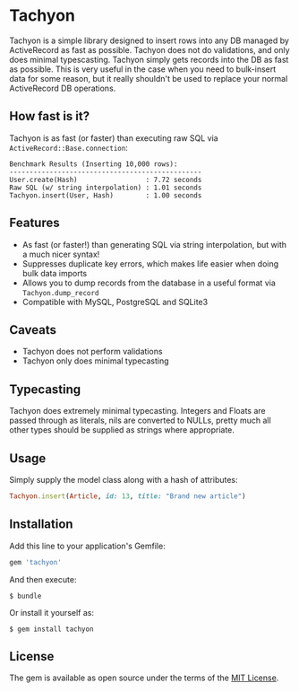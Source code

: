 # Tachyon

Tachyon is a simple library designed to insert rows into any DB managed by ActiveRecord as fast as possible. Tachyon does not do validations, and only does minimal typescasting. Tachyon simply gets records into the DB as fast as possible. This is very useful in the case when you need to bulk-insert data for some reason, but it really shouldn't be used to replace your normal ActiveRecord DB operations.

## How fast is it?

Tachyon is as fast (or faster) than executing raw SQL via `ActiveRecord::Base.connection`:

```
Benchmark Results (Inserting 10,000 rows):
------------------------------------------------
User.create(Hash)                 : 7.72 seconds
Raw SQL (w/ string interpolation) : 1.01 seconds
Tachyon.insert(User, Hash)        : 1.00 seconds
```

## Features

* As fast (or faster!) than generating SQL via string interpolation, but with a much nicer syntax!
* Suppresses duplicate key errors, which makes life easier when doing bulk data imports
* Allows you to dump records from the database in a useful format via `Tachyon.dump_record`
* Compatible with MySQL, PostgreSQL and SQLite3

## Caveats

* Tachyon does not perform validations
* Tachyon only does minimal typecasting

## Typecasting

Tachyon does extremely minimal typecasting. Integers and Floats are passed through as literals, nils are converted to NULLs, pretty much all other types should be supplied as strings where appropriate.

## Usage

Simply supply the model class along with a hash of attributes:

```ruby
Tachyon.insert(Article, id: 13, title: "Brand new article")
```

## Installation

Add this line to your application's Gemfile:

```ruby
gem 'tachyon'
```

And then execute:

    $ bundle

Or install it yourself as:

    $ gem install tachyon

## License

The gem is available as open source under the terms of the [MIT License](http://opensource.org/licenses/MIT).

